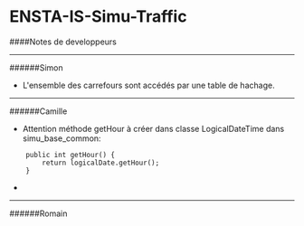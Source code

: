 # ENSTA-IS-Simu-Traffic


####Notes de developpeurs  
___  
######Simon  
 - L'ensemble des carrefours sont accédés par une table de hachage.  
___
######Camille  
 - Attention méthode getHour à créer dans classe LogicalDateTime dans simu_base_common:
```
    public int getHour() {  
        return logicalDate.getHour();        
    }
```
 -   
___  
######Romain  